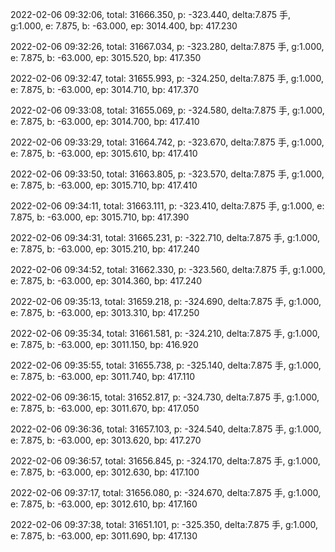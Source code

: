 2022-02-06 09:32:06, total: 31666.350, p: -323.440, delta:7.875 手, g:1.000, e: 7.875, b: -63.000, ep: 3014.400, bp: 417.230

2022-02-06 09:32:26, total: 31667.034, p: -323.280, delta:7.875 手, g:1.000, e: 7.875, b: -63.000, ep: 3015.520, bp: 417.350

2022-02-06 09:32:47, total: 31655.993, p: -324.250, delta:7.875 手, g:1.000, e: 7.875, b: -63.000, ep: 3014.710, bp: 417.370

2022-02-06 09:33:08, total: 31655.069, p: -324.580, delta:7.875 手, g:1.000, e: 7.875, b: -63.000, ep: 3014.700, bp: 417.410

2022-02-06 09:33:29, total: 31664.742, p: -323.670, delta:7.875 手, g:1.000, e: 7.875, b: -63.000, ep: 3015.610, bp: 417.410

2022-02-06 09:33:50, total: 31663.805, p: -323.570, delta:7.875 手, g:1.000, e: 7.875, b: -63.000, ep: 3015.710, bp: 417.410

2022-02-06 09:34:11, total: 31663.111, p: -323.410, delta:7.875 手, g:1.000, e: 7.875, b: -63.000, ep: 3015.710, bp: 417.390

2022-02-06 09:34:31, total: 31665.231, p: -322.710, delta:7.875 手, g:1.000, e: 7.875, b: -63.000, ep: 3015.210, bp: 417.240

2022-02-06 09:34:52, total: 31662.330, p: -323.560, delta:7.875 手, g:1.000, e: 7.875, b: -63.000, ep: 3014.360, bp: 417.240

2022-02-06 09:35:13, total: 31659.218, p: -324.690, delta:7.875 手, g:1.000, e: 7.875, b: -63.000, ep: 3013.310, bp: 417.250

2022-02-06 09:35:34, total: 31661.581, p: -324.210, delta:7.875 手, g:1.000, e: 7.875, b: -63.000, ep: 3011.150, bp: 416.920

2022-02-06 09:35:55, total: 31655.738, p: -325.140, delta:7.875 手, g:1.000, e: 7.875, b: -63.000, ep: 3011.740, bp: 417.110

2022-02-06 09:36:15, total: 31652.817, p: -324.730, delta:7.875 手, g:1.000, e: 7.875, b: -63.000, ep: 3011.670, bp: 417.050

2022-02-06 09:36:36, total: 31657.103, p: -324.540, delta:7.875 手, g:1.000, e: 7.875, b: -63.000, ep: 3013.620, bp: 417.270

2022-02-06 09:36:57, total: 31656.845, p: -324.170, delta:7.875 手, g:1.000, e: 7.875, b: -63.000, ep: 3012.630, bp: 417.100

2022-02-06 09:37:17, total: 31656.080, p: -324.670, delta:7.875 手, g:1.000, e: 7.875, b: -63.000, ep: 3012.610, bp: 417.160

2022-02-06 09:37:38, total: 31651.101, p: -325.350, delta:7.875 手, g:1.000, e: 7.875, b: -63.000, ep: 3011.690, bp: 417.130